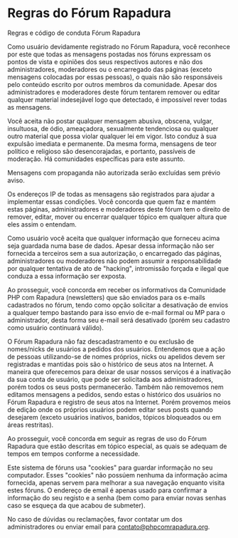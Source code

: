 # Regras do Fórum Rapadura
Regras e código de conduta Fórum Rapadura

Como usuário devidamente registrado no Fórum Rapadura, você reconhece por este que todas as mensagens postadas nos fóruns expressam os pontos de vista e opiniões dos seus respectivos autores e não dos administradores, moderadores ou o encarregado das páginas (exceto mensagens colocadas por essas pessoas), o quais não são responsáveis pelo conteúdo escrito por outros membros da comunidade. Apesar dos administradores e moderadores deste fórum tentarem remover ou editar qualquer material indesejável logo que detectado, é impossível rever todas as mensagens.

Você aceita não postar qualquer mensagem abusiva, obscena, vulgar, insultuosa, de ódio, ameaçadora, sexualmente tendenciosa ou qualquer outro material que possa violar qualquer lei em vigor. Isto conduz à sua expulsão imediata e permanente. Da mesma forma, mensagens de teor político e religioso são desencorajadas, e portanto, passíveis de moderação. Há comunidades específicas para este assunto.

Mensagens com propaganda não autorizada serão excluídas sem prévio aviso.

Os endereços IP de todas as mensagens são registrados para ajudar a implementar essas condições. Você concorda que quem faz e mantém estas páginas, administradores e moderadores deste fórum tem o direito de remover, editar, mover ou encerrar qualquer tópico em qualquer altura que eles assim o entendam.

Como usuário você aceita que qualquer informação que forneceu acima seja guardada numa base de dados. Apesar dessa informação não ser fornecida a terceiros sem a sua autorização, o encarregado das páginas, administradores ou moderadores não podem assumir a responsabilidade por qualquer tentativa de ato de "hacking", intromissão forçada e ilegal que conduza a essa informação ser exposta.

Ao prosseguir, você concorda em receber os informativos da Comunidade PHP com Rapadura (newsletters) que são enviados para os e-mails cadastrados no fórum, tendo como opção solicitar a desativação de envios a qualquer tempo bastando para isso envio de e-mail formal ou MP para o administrador, desta forma seu e-mail será desativado (porém seu cadastro como usuário continuará válido).

O Fórum Rapadura não faz descadastramento e ou exclusão de nomes/nicks de usuários a pedidos dos usuários. Entendemos que a ação de pessoas utilizando-se de nomes próprios, nicks ou apelidos devem ser registradas e mantidas pois são o histórico de seus atos na Internet. A maneira que oferecemos para deixar de usar nossos serviços é a inativação da sua conta de usuário, que pode ser solicitada aos administradores, porém todos os seus posts permanecerão. Também não removemos nem editamos mensagens a pedidos, sendo estas o histórico dos usuários no Fórum Rapadura e registro de seus atos na Internet. Porém provemos meios de edição onde os próprios usuários podem editar seus posts quando desejarem (exceto usuários inativos, banidos, tópicos bloqueados ou em áreas restritas).

Ao prosseguir, você concorda em seguir as regras de uso do Fórum Rapadura que estão descritas em tópico especial, as quais se adequam de tempos em tempos conforme a necessidade.

Este sistema de fóruns usa "cookies" para guardar informação no seu computador. Esses "cookies" não possúem nenhuma da informação acima fornecida, apenas servem para melhorar a sua navegação enquanto visita estes fóruns. O endereço de email é apenas usado para confirmar a informação do seu registo e a senha (bem como para enviar novas senhas caso se esqueça da que acabou de submeter).

No caso de dúvidas ou reclamações, favor contatar um dos administradores ou enviar email para contato@phpcomrapadura.org.
